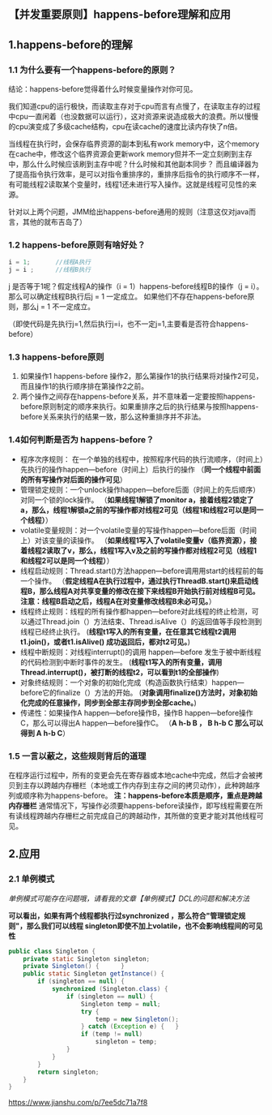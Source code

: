 ## 【并发重要原则】happens-before理解和应用

## 1.happens-before的理解

### 1.1 为什么要有一个happens-before的原则？

结论：happens-before觉得着什么时候变量操作对你可见。

我们知道cpu的运行极快，而读取主存对于cpu而言有点慢了，在读取主存的过程中cpu一直闲着（也没数据可以运行），这对资源来说造成极大的浪费。所以慢慢的cpu演变成了多级cache结构，cpu在读cache的速度比读内存快了n倍。

当线程在执行时，会保存临界资源的副本到私有work memory中，这个memory在cache中，修改这个临界资源会更新work memory但并不一定立刻刷到主存中，那么什么时候应该刷到主存中呢？什么时候和其他副本同步？
而且编译器为了提高指令执行效率，是可以对指令重排序的，重排序后指令的执行顺序不一样，有可能线程2读取某个变量时，线程1还未进行写入操作。这就是线程可见性的来源。

针对以上两个问题，JMM给出happens-before通用的规则（注意这仅对java而言，其他的就布吉岛了）

### 1.2 happens-before原则有啥好处？

```cpp
i = 1;       //线程A执行
j = i ;      //线程B执行
```

j 是否等于1呢？假定线程A的操作（i = 1）happens-before线程B的操作（j = i）。
那么可以确定线程B执行后j = 1 一定成立。
如果他们不存在happens-before原则，那么j = 1 不一定成立。

（即使代码是先执行j=1,然后执行j=i，也不一定j=1,主要看是否符合happens-before）

### 1.3 happens-before原则

1. 如果操作1 happens-before 操作2，那么第操作1的执行结果将对操作2可见，而且操作1的执行顺序排在第操作2之前。
2. 两个操作之间存在happens-before关系，并不意味着一定要按照happens-before原则制定的顺序来执行。如果重排序之后的执行结果与按照happens-before关系来执行的结果一致，那么这种重排序并不非法。

### 1.4如何判断是否为 happens-before？

- 程序次序规则： 在一个单独的线程中，按照程序代码的执行流顺序，（时间上）先执行的操作happen—before（时间上）后执行的操作
  （**同一个线程中前面的所有写操作对后面的操作可见**）
- 管理锁定规则：一个unlock操作happen—before后面（时间上的先后顺序）对同一个锁的lock操作。
  （**如果线程1解锁了monitor a，接着线程2锁定了a，那么，线程1解锁a之前的写操作都对线程2可见（线程1和线程2可以是同一个线程）**）
- volatile变量规则：对一个volatile变量的写操作happen—before后面（时间上）对该变量的读操作。
  （**如果线程1写入了volatile变量v（临界资源），接着线程2读取了v，那么，线程1写入v及之前的写操作都对线程2可见（线程1和线程2可以是同一个线程）**）
- 线程启动规则：Thread.start()方法happen—before调用用start的线程前的每一个操作。
  （**假定线程A在执行过程中，通过执行ThreadB.start()来启动线程B，那么线程A对共享变量的修改在接下来线程B开始执行前对线程B可见。注意：线程B启动之后，线程A在对变量修改线程B未必可见。**）
- 线程终止规则：线程的所有操作都happen—before对此线程的终止检测，可以通过Thread.join（）方法结束、Thread.isAlive（）的返回值等手段检测到线程已经终止执行。
  (**线程t1写入的所有变量，在任意其它线程t2调用t1.join()，或者t1.isAlive() 成功返回后，都对t2可见。**)
- 线程中断规则：对线程interrupt()的调用 happen—before 发生于被中断线程的代码检测到中断时事件的发生。
  (**线程t1写入的所有变量，调用Thread.interrupt()，被打断的线程t2，可以看到t1的全部操作**)
- 对象终结规则：一个对象的初始化完成（构造函数执行结束）happen—before它的finalize（）方法的开始。
  (**对象调用finalize()方法时，对象初始化完成的任意操作，同步到全部主存同步到全部cache。**)
- 传递性：如果操作A happen—before操作B，操作B happen—before操作C，那么可以得出A happen—before操作C。
  （**A h-b B ， B h-b C 那么可以得到 A h-b C**）

### 1.5 一言以蔽之，这些规则背后的道理

在程序运行过程中，所有的变更会先在寄存器或本地cache中完成，然后才会被拷贝到主存以跨越内存栅栏（本地或工作内存到主存之间的拷贝动作），此种跨越序列或顺序称为happens-before。
**注：happens-before本质是顺序，重点是跨越内存栅栏**
通常情况下，写操作必须要happens-before读操作，即写线程需要在所有读线程跨越内存栅栏之前完成自己的跨越动作，其所做的变更才能对其他线程可见。



## 2.应用

### 2.1 单例模式

*单例模式可能存在问题哦，请看我的文章【单例模式】DCL的问题和解决方法*

**可以看出，如果有两个线程都执行过synchronized ，那么符合"管理锁定规则"，那么我们可以线程 singleton即使不加上volatile，也不会影响线程间的可见性**

```java
public class Singleton {     
    private static Singleton singleton;  
    private Singleton() {      }     
    public static Singleton getInstance() {     
        if (singleton == null) {    
            synchronized (Singleton.class) {     
                if (singleton == null) {     
                    Singleton temp = null;  
                    try {  
                        temp = new Singleton();    
                    } catch (Exception e) {   }  
                    if (temp != null) 
                        singleton = temp; 
                }    
            }    
        }    
        return singleton;    
    }  
}  
```

https://www.jianshu.com/p/7ee5dc71a7f8